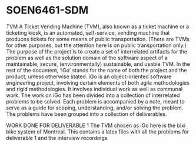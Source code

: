 # SOEN6461-SDM
TVM 
A Ticket Vending Machine (TVM), also known as a ticket machine or a ticketing kiosk,
is an automated, self-service, vending machine that produces tickets for some means of
public transportation. (There are TVMs for other purposes, but the attention here is on
public transportation only.)
The purpose of the project is to create a set of interrelated artifacts for the problem as
well as the solution domain of the software aspect of a maintainable, secure,
(environmentally) sustainable, and usable TVM. In the rest of the document, ‘iGo’ stands
for the name of both the project and the product, unless otherwise stated.
iGo is an object-oriented software engineering project, involving certain elements of
both agile methodologies and rigid methodologies. It involves individual work as well
as communal work.
The work on iGo has been divided into a collection of interrelated problems to be
solved. Each problem is accompanied by a note, meant to serve as a guide for scoping,
understanding, and/or solving the problem. The problems have been grouped into a
collection of deliverables. 

WORK DONE FOR DELIVERABLE 1
The TVM chosen as iGo here is the bixi bike system of Montreal. 
This contains a latex files with all the problems for deliverable 1 and the interview recordings.
